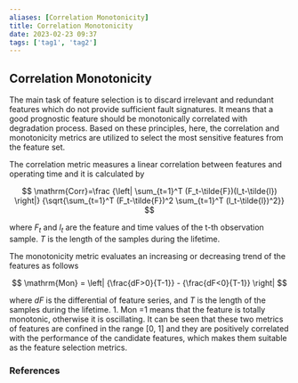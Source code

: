 ```yaml
---
aliases: [Correlation Monotonicity]
title: Correlation Monotonicity
date: 2023-02-23 09:37
tags: ['tag1', 'tag2']
---
```


## Correlation Monotonicity

The main task of feature selection is to discard irrelevant and redundant features which do not provide sufficient fault signatures. It means that a good prognostic feature should be monotonically correlated with degradation process. Based on these principles, here, the correlation and monotonicity metrics are utilized to select the most sensitive features from the feature set.

The correlation metric measures a linear correlation between features and operating time and it is calculated by

$$
\mathrm{Corr}=\frac {\left| \sum_{t=1}^T (F_t-\tilde{F})(l_t-\tilde{l}) \right|} {\sqrt{\sum_{t=1}^T (F_t-\tilde{F})^2 \sum_{t=1}^T (l_t-\tilde{l})^2}}
$$

where $F_t$ and $l_t$ are the feature and time values of the t-th observation sample. $T$ is the length of the samples during the lifetime.

The monotonicity metric evaluates an increasing or decreasing trend of the features as follows

$$
\mathrm{Mon} = \left| {\frac{dF>0}{T-1}} - {\frac{dF<0}{T-1}} \right|
$$

where $dF$ is the differential of feature series, and $T$ is the length of the samples during the lifetime. 1. Mon =1 means that the feature is totally monotonic, otherwise it is oscillating. It can be seen that these two metrics of features are confined in the range \[0, 1\] and they are positively correlated with the performance of the candidate features, which makes them suitable as the feature selection metrics.

### References
